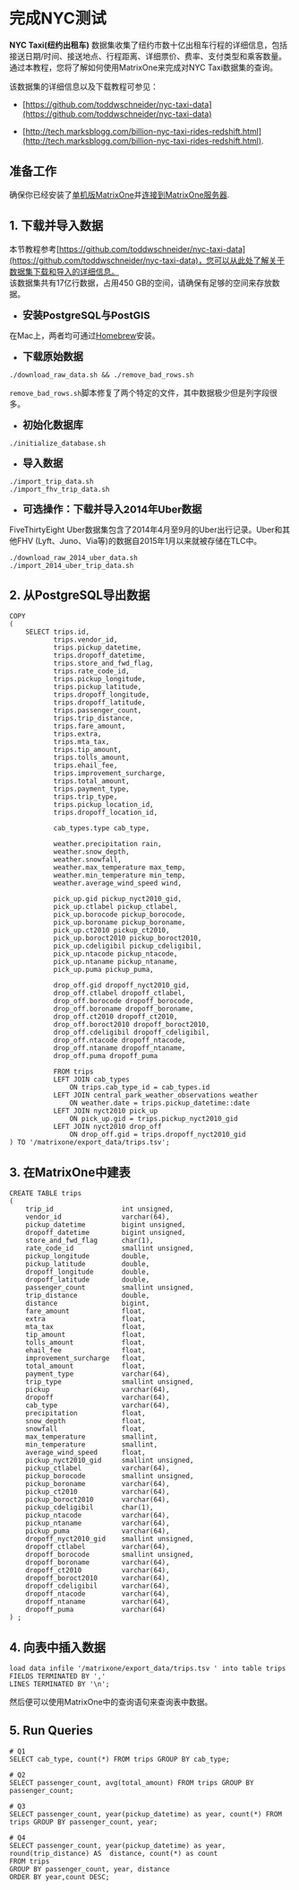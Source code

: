 # **完成NYC测试**

**NYC Taxi(纽约出租车)**  数据集收集了纽约市数十亿出租车行程的详细信息，包括接送日期/时间、接送地点、行程距离、详细票价、费率、支付类型和乘客数量。  
通过本教程，您将了解如何使用MatrixOne来完成对NYC Taxi数据集的查询。

该数据集的详细信息以及下载教程可参见：   
* [https://github.com/toddwschneider/nyc-taxi-data](https://github.com/toddwschneider/nyc-taxi-data)  

* [http://tech.marksblogg.com/billion-nyc-taxi-rides-redshift.html](http://tech.marksblogg.com/billion-nyc-taxi-rides-redshift.html). 

## **准备工作** 

确保你已经安装了[单机版MatrixOne](../install-standalone-matrixone.md)并[连接到MatrixOne服务器](../connect-to-matrixone-server.md).
  

## **1. 下载并导入数据**
本节教程参考[https://github.com/toddwschneider/nyc-taxi-data](https://github.com/toddwschneider/nyc-taxi-data)，您可以从此处了解关于数据集下载和导入的详细信息。  
该数据集共有17亿行数据，占用450 GB的空间，请确保有足够的空间来存放数据。

* <font size=4>**安装PostgreSQL与PostGIS**</font>  

在Mac上，两者均可通过[Homebrew](https://brew.sh)安装。

* <font size=4>**下载原始数据**</font>

```
./download_raw_data.sh && ./remove_bad_rows.sh
```
`remove_bad_rows.sh`脚本修复了两个特定的文件，其中数据极少但是列字段很多。

* <font size=4>**初始化数据库**</font>

```
./initialize_database.sh
```

* <font size=4>**导入数据**</font>

```
./import_trip_data.sh 
./import_fhv_trip_data.sh
```

* <font size=4>**可选操作：下载并导入2014年Uber数据**</font>

FiveThirtyEight Uber数据集包含了2014年4月至9月的Uber出行记录。Uber和其他FHV (Lyft、Juno、Via等)的数据自2015年1月以来就被存储在TLC中。

```
./download_raw_2014_uber_data.sh 
./import_2014_uber_trip_data.sh
```


## **2. 从PostgreSQL导出数据**

```
COPY
(
    SELECT trips.id,
           trips.vendor_id,
           trips.pickup_datetime,
           trips.dropoff_datetime,
           trips.store_and_fwd_flag,
           trips.rate_code_id,
           trips.pickup_longitude,
           trips.pickup_latitude,
           trips.dropoff_longitude,
           trips.dropoff_latitude,
           trips.passenger_count,
           trips.trip_distance,
           trips.fare_amount,
           trips.extra,
           trips.mta_tax,
           trips.tip_amount,
           trips.tolls_amount,
           trips.ehail_fee,
           trips.improvement_surcharge,
           trips.total_amount,
           trips.payment_type,
           trips.trip_type,
           trips.pickup_location_id,
           trips.dropoff_location_id,

           cab_types.type cab_type,

           weather.precipitation rain,
           weather.snow_depth,
           weather.snowfall,
           weather.max_temperature max_temp,
           weather.min_temperature min_temp,
           weather.average_wind_speed wind,

           pick_up.gid pickup_nyct2010_gid,
           pick_up.ctlabel pickup_ctlabel,
           pick_up.borocode pickup_borocode,
           pick_up.boroname pickup_boroname,
           pick_up.ct2010 pickup_ct2010,
           pick_up.boroct2010 pickup_boroct2010,
           pick_up.cdeligibil pickup_cdeligibil,
           pick_up.ntacode pickup_ntacode,
           pick_up.ntaname pickup_ntaname,
           pick_up.puma pickup_puma,
           
           drop_off.gid dropoff_nyct2010_gid,
           drop_off.ctlabel dropoff_ctlabel,
           drop_off.borocode dropoff_borocode,
           drop_off.boroname dropoff_boroname,
           drop_off.ct2010 dropoff_ct2010,
           drop_off.boroct2010 dropoff_boroct2010,
           drop_off.cdeligibil dropoff_cdeligibil,
           drop_off.ntacode dropoff_ntacode,
           drop_off.ntaname dropoff_ntaname,
           drop_off.puma dropoff_puma
           
           FROM trips
           LEFT JOIN cab_types
               ON trips.cab_type_id = cab_types.id
           LEFT JOIN central_park_weather_observations weather
               ON weather.date = trips.pickup_datetime::date
           LEFT JOIN nyct2010 pick_up
               ON pick_up.gid = trips.pickup_nyct2010_gid
           LEFT JOIN nyct2010 drop_off
               ON drop_off.gid = trips.dropoff_nyct2010_gid
) TO '/matrixone/export_data/trips.tsv';
```


## **3. 在MatrixOne中建表**
```
CREATE TABLE trips
(
    trip_id                 int unsigned,
    vendor_id               varchar(64),
    pickup_datetime         bigint unsigned,
    dropoff_datetime        bigint unsigned,
    store_and_fwd_flag      char(1),
    rate_code_id            smallint unsigned,
    pickup_longitude        double,
    pickup_latitude         double,
    dropoff_longitude       double,
    dropoff_latitude        double,
    passenger_count         smallint unsigned,
    trip_distance           double,
    distance                bigint,
    fare_amount             float,
    extra                   float,
    mta_tax                 float,
    tip_amount              float,
    tolls_amount            float,
    ehail_fee               float,
    improvement_surcharge   float,
    total_amount            float,
    payment_type            varchar(64),
    trip_type               smallint unsigned,
    pickup                  varchar(64),
    dropoff                 varchar(64),
    cab_type                varchar(64),
    precipitation           float,
    snow_depth              float,
    snowfall                float,
    max_temperature         smallint,
    min_temperature         smallint,
    average_wind_speed      float,
    pickup_nyct2010_gid     smallint unsigned,
    pickup_ctlabel          varchar(64),
    pickup_borocode         smallint unsigned,
    pickup_boroname         varchar(64),
    pickup_ct2010           varchar(64),
    pickup_boroct2010       varchar(64),
    pickup_cdeligibil       char(1),
    pickup_ntacode          varchar(64),
    pickup_ntaname          varchar(64),
    pickup_puma             varchar(64),
    dropoff_nyct2010_gid    smallint unsigned,
    dropoff_ctlabel         varchar(64),
    dropoff_borocode        smallint unsigned,
    dropoff_boroname        varchar(64),
    dropoff_ct2010          varchar(64),
    dropoff_boroct2010      varchar(64),
    dropoff_cdeligibil      varchar(64),
    dropoff_ntacode         varchar(64),
    dropoff_ntaname         varchar(64),
    dropoff_puma            varchar(64)
) ;
```

## **4. 向表中插入数据**

```
load data infile '/matrixone/export_data/trips.tsv ' into table trips 
FIELDS TERMINATED BY ',' 
LINES TERMINATED BY '\n';
```

然后便可以使用MatrixOne中的查询语句来查询表中数据。

## **5. Run Queries**

```
# Q1
SELECT cab_type, count(*) FROM trips GROUP BY cab_type;

# Q2
SELECT passenger_count, avg(total_amount) FROM trips GROUP BY passenger_count;

# Q3
SELECT passenger_count, year(pickup_datetime) as year, count(*) FROM trips GROUP BY passenger_count, year;

# Q4
SELECT passenger_count, year(pickup_datetime) as year, round(trip_distance) AS  distance, count(*) as count 
FROM trips 
GROUP BY passenger_count, year, distance 
ORDER BY year,count DESC;
```
